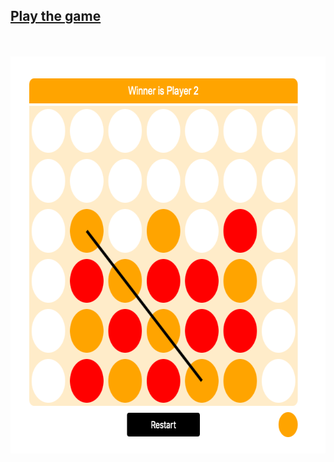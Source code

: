 
## <a href='https://ioanniskousis.github.io/c4arena/'>Play the game</a>
<br/>
<br/>
<img src="c4arena.png" width="657" height="635" />
